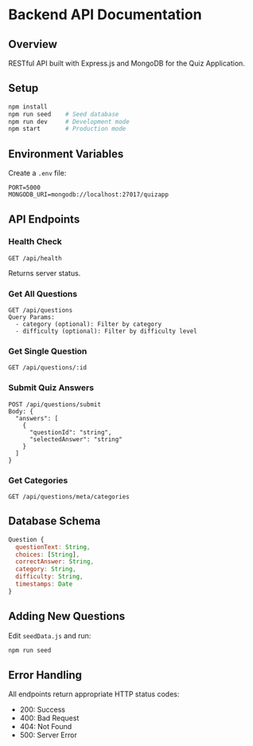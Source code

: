 # Backend API Documentation

## Overview

RESTful API built with Express.js and MongoDB for the Quiz Application.

## Setup

```bash
npm install
npm run seed    # Seed database
npm run dev     # Development mode
npm start       # Production mode
```

## Environment Variables

Create a `.env` file:

```env
PORT=5000
MONGODB_URI=mongodb://localhost:27017/quizapp
```

## API Endpoints

### Health Check
```
GET /api/health
```
Returns server status.

### Get All Questions
```
GET /api/questions
Query Params:
  - category (optional): Filter by category
  - difficulty (optional): Filter by difficulty level
```

### Get Single Question
```
GET /api/questions/:id
```

### Submit Quiz Answers
```
POST /api/questions/submit
Body: {
  "answers": [
    {
      "questionId": "string",
      "selectedAnswer": "string"
    }
  ]
}
```

### Get Categories
```
GET /api/questions/meta/categories
```

## Database Schema

```javascript
Question {
  questionText: String,
  choices: [String],
  correctAnswer: String,
  category: String,
  difficulty: String,
  timestamps: Date
}
```

## Adding New Questions

Edit `seedData.js` and run:
```bash
npm run seed
```

## Error Handling

All endpoints return appropriate HTTP status codes:
- 200: Success
- 400: Bad Request
- 404: Not Found
- 500: Server Error
